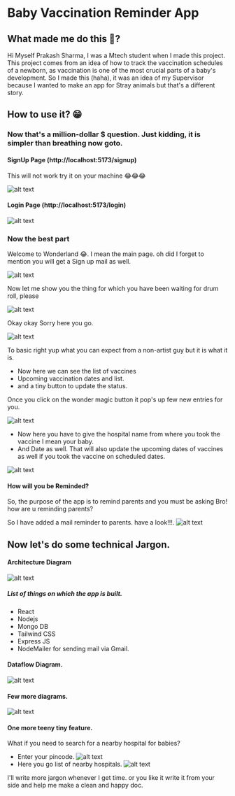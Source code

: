 # Baby Vaccination Reminder App

## What made me do this 🤔?
Hi Myself Prakash Sharma, I was a Mtech student when I made this project. This project comes from an idea of how to track the vaccination schedules of a newborn, as vaccination is one of the most crucial parts of a baby's development. So I made this (haha), it was an idea of my Supervisor because I wanted to make an app for Stray animals but that's a different story.

## How to use it? 😁
### Now that's a million-dollar $ question. Just kidding, it is simpler than breathing now goto. 
#### SignUp Page (http://localhost:5173/signup) 
This will not work try it on your machine 😂😂😂

![alt text](./PictureForReadme/image.png)

#### Login Page (http://localhost:5173/login)
![alt text](./PictureForReadme/image-1.png)

### Now the best part
Welcome to Wonderland 😂. I mean the main page. oh did I forget to mention you will get a Sign up mail as well.

![alt text](./PictureForReadme/image-2.png)

Now let me show you the thing for which you have been waiting for drum roll, please 

![alt text](./PictureForReadme/image-4.png)

Okay okay Sorry here you go.

![alt text](./PictureForReadme/image-5.png)

To basic right yup what you can expect from a non-artist guy but it is what it is.

* Now here we can see the list of vaccines
* Upcoming vaccination dates and list.
* and a tiny button to update the status.

Once you click on the wonder magic button it pop's up few new entries for you.

![alt text](./PictureForReadme/image-6.png)

* Now here you have to give the hospital name from where you took the vaccine I mean your baby.
* And Date as well. That will also update the upcoming dates of vaccines as well if you took the vaccine on scheduled dates.

![alt text](./PictureForReadme/image-7.png)

#### How will you be Reminded?
So, the purpose of the app is to remind parents and you must be asking Bro! how are u reminding parents?

So I have added a mail reminder to parents.
have a look!!!.
![alt text](./PictureForReadme/image-8.png)


## Now let's do some technical Jargon.
#### Architecture Diagram
![alt text](./PictureForReadme/image-10.png)
##### List of things on which the app is built.
* React
* Nodejs
* Mongo DB
* Tailwind CSS
* Express JS
* NodeMailer for sending mail via Gmail.

#### Dataflow Diagram.
![alt text](./PictureForReadme/image-9.png)
#### Few more diagrams.
![alt text](./PictureForReadme/image-12.png)
#### One more teeny tiny feature.
What if you need to search for a nearby hospital for babies? 
* Enter your pincode.
![alt text](./PictureForReadme/image-13.png)
* Here you go list of nearby hospitals.
![alt text](./PictureForReadme/image-14.png)


I'll write more jargon whenever I get time. or you like it write it from your side and help me make a clean and happy doc.

